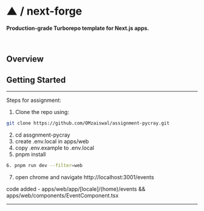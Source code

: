 # ▲ / next-forge

**Production-grade Turborepo template for Next.js apps.**

<div>
  <img src="https://img.shields.io/npm/dy/next-forge" alt="" />
  <img src="https://img.shields.io/npm/v/next-forge" alt="" />
  <img src="https://img.shields.io/github/license/vercel/next-forge" alt="" />
</div>

## Overview


## Getting Started


************************************************************
Steps for assignment:

1. Clone the repo using:

```sh
git clone https://github.com/OMzaiswal/assignment-pycray.git
```
2. cd assgnment-pycray
3. create .env.local in apps/web
4. copy .env.example to .env.local
5. pnpm install
```sh
6. pnpm run dev --filter=web
```
7. open chrome and navigate http://localhost:3001/events


code added - apps/web/app/[locale]/(home)/events && apps/web/components/EventComponent.tsx
***************************************************************











